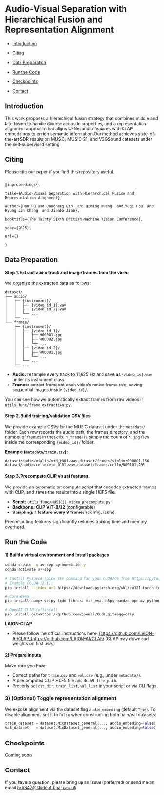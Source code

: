 # Audio-Visual Separation with Hierarchical Fusion and Representation Alignment

- [Introduction](#introduction)

- [Citing](#citing)

- [Data Preparation](#data-preparation)

- [Run the Code](#run-the-code)

- [Checkpoints](#checkpoints)

- [Contact](#contact)

## Introduction
This work proposes a hierarchical fusion strategy that combines middle and late fusion to handle diverse acoustic properties, and a representation alignment approach that aligns U-Net audio features with CLAP embeddings to enrich semantic information.Our method achieves state-of-the-art SDR results on MUSIC, MUSIC-21, and VGGSound datasets under the self-supervised setting.


## Citing
Please cite our paper if you find this repository useful.
```

@inproceedings{,

title={Audio-Visual Separation with Hierarchical Fusion and Representation Alignment},

author={Han Hu and Dongheng Lin  and Qiming Huang  and Yuqi Hou  and Hyung Jin Chang  and Jianbo Jiao},

booktitle={The Thirty Sixth British Machine Vision Conference},

year={2025},

url={}

}
```

## Data Preparation
#### Step 1. Extract audio track and image frames from the video


We organize the extracted data as follows:
```text
dataset/
├── audio/
│   ├── {instrument}/
│   │   ├── {video_id_1}.wav
│   │   ├── {video_id_2}.wav
│   │   └── ...
│   └── ...
└── frames/
    ├── {instrument}/
    │   ├── {video_id_1}/
    │   │   ├── 000001.jpg
    │   │   ├── 000002.jpg
    │   │   └── ...
    │   ├── {video_id_2}/
    │   │   ├── 000001.jpg
    │   │   └── ...
    │   └── ...
    └── ...
```

* **Audio:** resample every track to 11,625 Hz and save as `{video_id}.wav` under its instrument class.
* **Frames:** extract frames at each video’s native frame rate, saving sequential images inside `{video_id}/`.

You can see how we automatically extract frames from raw videos in `utils_func/frame_extraction.py`.


#### Step 2. Build training/validation CSV files

We provide example CSVs for the MUSIC dataset under the `metadata/` folder.
Each row records the audio path, the frames directory, and the number of frames in that clip. `n_frames` is simply the count of `*.jpg` files inside the corresponding `{video_id}/` folder.

**Example (`metadata/train.csv`):**

```csv
dataset/audio/violin/vid_0001.wav,dataset/frames/violin/000001,156
dataset/audio/cello/vid_0101.wav,dataset/frames/cello/000101,298
```


#### Step 3. Precompute CLIP visual features.


We provide an automatic precompute script that  encodes extracted frames with CLIP, and saves the results into a single HDF5 file. 

* **Script:** `utils_func/MUSIC21_video_precompute.py`
* **Backbone:** **CLIP ViT-B/32** (configurable)
* **Sampling:** **1 feature every 8 frames** (configurable)

Precomputing features significantly reduces training time and memory overhead.



## Run the Code
#### 1) Build a virtual environment and install packages

```bash
conda create -n av-sep python=3.10 -y
conda activate av-sep

# Install PyTorch (pick the command for your CUDA/OS from https://pytorch.org/get-started/locally/)
# Example (CUDA 12.1):
pip install --index-url https://download.pytorch.org/whl/cu121 torch torchvision

# Core deps
pip install numpy scipy tqdm librosa mir_eval h5py pandas opencv-python

# OpenAI CLIP (official)
pip install git+https://github.com/openai/CLIP.git#egg=clip
```

**LAION-CLAP**

* Please follow the official instructions here: [https://github.com/LAION-AI/CLAP](https://github.com/LAION-AI/CLAP)
  (CLAP may download weights on first use.)


#### 2) Prepare inputs
Make sure you have:

* Correct paths for `train.csv` and `val.csv` (e.g., under `metadata/`).
* A precomputed CLIP HDF5 file and its `h5_file_path`.
* Properly set `out_dir`, `train_list`, `val_list` in your script or via CLI flags.

### 3) (Optional) Toggle representation alignment

We expose alignment via the dataset flag `audio_embeding` (default `True`).
To disable alignment, set it to `False` when constructing both train/val datasets:

```python
train_dataset = dataset.MixDataset_general(..., audio_embeding=False)
val_dataset   = dataset.MixDataset_general(..., audio_embeding=False)
```


## Checkpoints
Coming soon

## Contact
If you have a question, please bring up an issue (preferred) or send me an email [hxh347@student.bham.ac.uk](hxh347@student.bham.ac.uk).